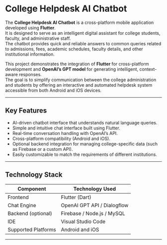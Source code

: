 # College Helpdesk AI Chatbot

The **College Helpdesk AI Chatbot** is a cross-platform mobile application developed using **Flutter**.  
It is designed to serve as an intelligent digital assistant for college students, faculty, and administrative staff.  
The chatbot provides quick and reliable answers to common queries related to admissions, fees, academic schedules, faculty details, and other institutional information.

This project demonstrates the integration of **Flutter** for cross-platform development and **OpenAI’s GPT model** for generating intelligent, context-aware responses.  
The goal is to simplify communication between the college administration and students by offering an interactive and automated helpdesk system accessible from both Android and iOS devices.

---

## Key Features

- AI-driven chatbot interface that understands natural language queries.
- Simple and intuitive chat interface built using Flutter.
- Real-time conversation handling with OpenAI’s API.
- Cross-platform compatibility (Android and iOS).
- Optional backend integration for managing college-specific data (such as Firebase or a custom API).
- Easily customizable to match the requirements of different institutions.

---

## Technology Stack

| Component | Technology Used |
|------------|----------------|
| Frontend | Flutter (Dart) |
| Chat Engine | OpenAI GPT API / Dialogflow |
| Backend (optional) | Firebase / Node.js / MySQL |
| IDE | Visual Studio Code |
| Supported Platforms | Android and iOS |

---



